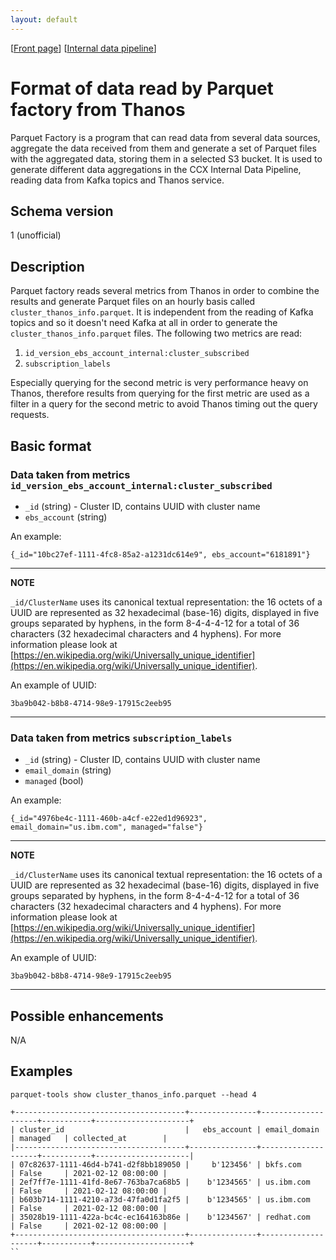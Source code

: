 ```yaml
---
layout: default
---
```

\[[Front page](../index.md)\] \[[Internal data pipeline](../internal_data_pipeline.md)\]

# Format of data read by Parquet factory from Thanos

Parquet Factory is a program that can read data from several data sources,
aggregate the data received from them and generate a set of Parquet files with
the aggregated data, storing them in a selected S3 bucket. It is used to
generate different data aggregations in the CCX Internal Data Pipeline, reading
data from Kafka topics and Thanos service.

## Schema version

1 (unofficial)

## Description

Parquet factory reads several metrics from Thanos in order to combine the results and
generate Parquet files on an hourly basis called `cluster_thanos_info.parquet`.
It is independent from the reading of Kafka topics and so it doesn't need Kafka at all in
order to generate the `cluster_thanos_info.parquet` files.
The following two metrics are read:

1. `id_version_ebs_account_internal:cluster_subscribed`
1. `subscription_labels`

Especially querying for the second metric is very performance heavy on Thanos, therefore
results from querying for the first metric are used as a filter in a query for the second metric
to avoid Thanos timing out the query requests.

## Basic format

### Data taken from metrics `id_version_ebs_account_internal:cluster_subscribed`

* `_id` (string) - Cluster ID, contains UUID with cluster name
* `ebs_account` (string)

An example:

```
{_id="10bc27ef-1111-4fc8-85a2-a1231dc614e9", ebs_account="6181891"}
```

---
**NOTE**

`_id/ClusterName` uses its canonical textual representation: the 16 octets of a
UUID are represented as 32 hexadecimal (base-16) digits, displayed in five
groups separated by hyphens, in the form 8-4-4-4-12 for a total of 36
characters (32 hexadecimal characters and 4 hyphens). For more information
please look at
[https://en.wikipedia.org/wiki/Universally_unique_identifier](https://en.wikipedia.org/wiki/Universally_unique_identifier).

An example of UUID:

```
3ba9b042-b8b8-4714-98e9-17915c2eeb95
```

---
### Data taken from metrics `subscription_labels`

* `_id` (string) - Cluster ID, contains UUID with cluster name
* `email_domain` (string)
* `managed` (bool)

An example:

```
{_id="4976be4c-1111-460b-a4cf-e22ed1d96923", email_domain="us.ibm.com", managed="false"}
```

---
**NOTE**

`_id/ClusterName` uses its canonical textual representation: the 16 octets of a
UUID are represented as 32 hexadecimal (base-16) digits, displayed in five
groups separated by hyphens, in the form 8-4-4-4-12 for a total of 36
characters (32 hexadecimal characters and 4 hyphens). For more information
please look at
[https://en.wikipedia.org/wiki/Universally_unique_identifier](https://en.wikipedia.org/wiki/Universally_unique_identifier).

An example of UUID:

```
3ba9b042-b8b8-4714-98e9-17915c2eeb95
```

---

## Possible enhancements

N/A

## Examples
`parquet-tools show cluster_thanos_info.parquet --head 4`

```
+--------------------------------------+---------------+--------------------+-----------+---------------------+
| cluster_id                           |   ebs_account | email_domain       | managed   | collected_at        |
|--------------------------------------+---------------+--------------------+-----------+---------------------|
| 07c82637-1111-46d4-b741-d2f8bb189050 |     b'123456' | bkfs.com           | False     | 2021-02-12 08:00:00 |
| 2ef7ff7e-1111-41fd-8e67-763ba7ca68b5 |    b'1234565' | us.ibm.com         | False     | 2021-02-12 08:00:00 |
| b603b714-1111-4210-a73d-47fa0d1fa2f5 |    b'1234565' | us.ibm.com         | False     | 2021-02-12 08:00:00 |
| 35028b19-1111-422a-bc4c-ec164163b86e |    b'1234567' | redhat.com         | False     | 2021-02-12 08:00:00 |
+--------------------------------------+---------------+--------------------+-----------+---------------------+
``